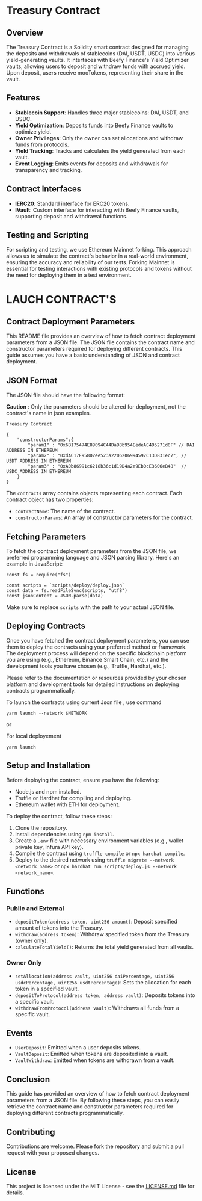 # Treasury Contract

## Overview

The Treasury Contract is a Solidity smart contract designed for managing the deposits and withdrawals of stablecoins (DAI, USDT, USDC) into various yield-generating vaults. It interfaces with Beefy Finance's Yield Optimizer vaults, allowing users to deposit and withdraw funds with accrued yield. Upon deposit, users receive mooTokens, representing their share in the vault.

## Features

- **Stablecoin Support**: Handles three major stablecoins: DAI, USDT, and USDC.
- **Yield Optimization**: Deposits funds into Beefy Finance vaults to optimize yield.
- **Owner Privileges**: Only the owner can set allocations and withdraw funds from protocols.
- **Yield Tracking**: Tracks and calculates the yield generated from each vault.
- **Event Logging**: Emits events for deposits and withdrawals for transparency and tracking.

## Contract Interfaces

- **IERC20**: Standard interface for ERC20 tokens.
- **IVault**: Custom interface for interacting with Beefy Finance vaults, supporting deposit and withdrawal functions.

## Testing and Scripting

For scripting and testing, we use Ethereum Mainnet forking. This approach allows us to simulate the contract's behavior in a real-world environment, ensuring the accuracy and reliability of our tests. Forking Mainnet is essential for testing interactions with existing protocols and tokens without the need for deploying them in a test environment.

# LAUCH CONTRACT'S

## **Contract Deployment Parameters**

This README file provides an overview of how to fetch contract deployment parameters from a JSON file. The JSON file contains the contract name and constructor parameters required for deploying different contracts. This guide assumes you have a basic understanding of JSON and contract deployment.

## **JSON Format**

The JSON file should have the following format:

**Caution** : Only the parameters should be altered for deployment, not the contract's name in json examples.

`Treasury Contract`

```shell
{
    "constructorParams":{
        "param1" : "0x6B175474E89094C44Da98b954EedeAC495271d0F" // DAI ADDRESS IN ETHEREUM
        "param2" : "0xdAC17F958D2ee523a2206206994597C13D831ec7", // USDT ADDRESS IN ETHEREUM
        "param3" : "0xA0b86991c6218b36c1d19D4a2e9Eb0cE3606eB48"  // USDC ADDRESS IN ETHEREUM
    }
}
```

The `contracts` array contains objects representing each contract. Each contract object has two properties:

-   `contractName`: The name of the contract.
-   `constructorParams`: An array of constructor parameters for the contract.

## **Fetching Parameters**

To fetch the contract deployment parameters from the JSON file, we preferred programming language and JSON parsing library. Here's an example in JavaScript:

```shell
const fs = require("fs")

const scripts = `scripts/deploy/deploy.json`
const data = fs.readFileSync(scripts, "utf8")
const jsonContent = JSON.parse(data)

```

Make sure to replace `scripts` with the path to your actual JSON file.

## **Deploying Contracts**

Once you have fetched the contract deployment parameters, you can use them to deploy the contracts using your preferred method or framework. The deployment process will depend on the specific blockchain platform you are using (e.g., Ethereum, Binance Smart Chain, etc.) and the development tools you have chosen (e.g., Truffle, Hardhat, etc.).

Please refer to the documentation or resources provided by your chosen platform and development tools for detailed instructions on deploying contracts programmatically.

To launch the contracts using current Json file , use command

```shell
yarn launch --network $NETWORK
```

or

For local deployement

```shell
yarn launch
```


## Setup and Installation

Before deploying the contract, ensure you have the following:
- Node.js and npm installed.
- Truffle or Hardhat for compiling and deploying.
- Ethereum wallet with ETH for deployment.

To deploy the contract, follow these steps:
1. Clone the repository.
2. Install dependencies using `npm install`.
3. Create a `.env` file with necessary environment variables (e.g., wallet private key, Infura API key).
4. Compile the contract using `truffle compile` or `npx hardhat compile`.
5. Deploy to the desired network using `truffle migrate --network <network_name>` or `npx hardhat run scripts/deploy.js --network <network_name>`.

## Functions

### Public and External

- `depositToken(address token, uint256 amount)`: Deposit specified amount of tokens into the Treasury.
- `withdraw(address token)`: Withdraw specified token from the Treasury (owner only).
- `calculateTotalYield()`: Returns the total yield generated from all vaults.

### Owner Only

- `setAllocation(address vault, uint256 daiPercentage, uint256 usdcPercentage, uint256 usdtPercentage)`: Sets the allocation for each token in a specified vault.
- `depositToProtocol(address token, address vault)`: Deposits tokens into a specific vault.
- `withdrawFromProtocol(address vault)`: Withdraws all funds from a specific vault.

## Events

- `UserDeposit`: Emitted when a user deposits tokens.
- `VaultDeposit`: Emitted when tokens are deposited into a vault.
- `VaultWithdraw`: Emitted when tokens are withdrawn from a vault.



## **Conclusion**

This guide has provided an overview of how to fetch contract deployment parameters from a JSON file. By following these steps, you can easily retrieve the contract name and constructor parameters required for deploying different contracts programmatically.


## Contributing

Contributions are welcome. Please fork the repository and submit a pull request with your proposed changes.

## License

This project is licensed under the MIT License - see the [LICENSE.md](LICENSE.md) file for details.

